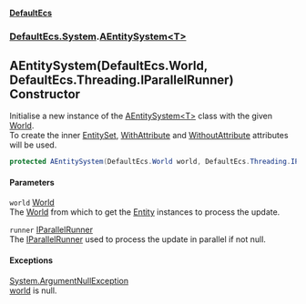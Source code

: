 #### [DefaultEcs](./index.md 'index')
### [DefaultEcs.System](./DefaultEcs-System.md 'DefaultEcs.System').[AEntitySystem&lt;T&gt;](./DefaultEcs-System-AEntitySystem-T-.md 'DefaultEcs.System.AEntitySystem&lt;T&gt;')
## AEntitySystem(DefaultEcs.World, DefaultEcs.Threading.IParallelRunner) Constructor
Initialise a new instance of the [AEntitySystem&lt;T&gt;](./DefaultEcs-System-AEntitySystem-T-.md 'DefaultEcs.System.AEntitySystem&lt;T&gt;') class with the given [World](./DefaultEcs-World.md 'DefaultEcs.World').  
To create the inner [EntitySet](./DefaultEcs-EntitySet.md 'DefaultEcs.EntitySet'), [WithAttribute](./DefaultEcs-System-WithAttribute.md 'DefaultEcs.System.WithAttribute') and [WithoutAttribute](./DefaultEcs-System-WithoutAttribute.md 'DefaultEcs.System.WithoutAttribute') attributes will be used.  
```C#
protected AEntitySystem(DefaultEcs.World world, DefaultEcs.Threading.IParallelRunner runner);
```
#### Parameters
<a name='DefaultEcs-System-AEntitySystem-T--AEntitySystem(DefaultEcs-World_DefaultEcs-Threading-IParallelRunner)-world'></a>
`world` [World](./DefaultEcs-World.md 'DefaultEcs.World')  
The [World](./DefaultEcs-World.md 'DefaultEcs.World') from which to get the [Entity](./DefaultEcs-Entity.md 'DefaultEcs.Entity') instances to process the update.  
  
<a name='DefaultEcs-System-AEntitySystem-T--AEntitySystem(DefaultEcs-World_DefaultEcs-Threading-IParallelRunner)-runner'></a>
`runner` [IParallelRunner](./DefaultEcs-Threading-IParallelRunner.md 'DefaultEcs.Threading.IParallelRunner')  
The [IParallelRunner](./DefaultEcs-Threading-IParallelRunner.md 'DefaultEcs.Threading.IParallelRunner') used to process the update in parallel if not null.  
  
#### Exceptions
[System.ArgumentNullException](https://docs.microsoft.com/en-us/dotnet/api/System.ArgumentNullException 'System.ArgumentNullException')  
[world](#DefaultEcs-System-AEntitySystem-T--AEntitySystem(DefaultEcs-World_DefaultEcs-Threading-IParallelRunner)-world 'DefaultEcs.System.AEntitySystem&lt;T&gt;.AEntitySystem(DefaultEcs.World, DefaultEcs.Threading.IParallelRunner).world') is null.  
